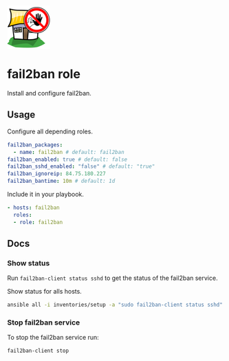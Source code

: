 <img src="/logos/fail2ban.png" alt="fail2ban logo" width="100" height="100">

# fail2ban role

Install and configure fail2ban.

## Usage

Configure all depending roles.

```yml
fail2ban_packages:
  - name: fail2ban # default: fail2ban
fail2ban_enabled: true # default: false
fail2ban_sshd_enabled: "false" # default: "true"
fail2ban_ignoreip: 84.75.180.227
fail2ban_bantime: 10m # default: 1d
```

Include it in your playbook.

```yml
- hosts: fail2ban
  roles:
  - role: fail2ban
```

## Docs

### Show status

Run `fail2ban-client status sshd` to get the status of the fail2ban service.

Show status for alls hosts.

```bash
ansible all -i inventories/setup -a "sudo fail2ban-client status sshd"
```

### Stop fail2ban service

To stop the fail2ban service run:

```bash
fail2ban-client stop
```